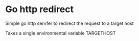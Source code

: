 # Go http redirect
Simple go http servfer to redirect the request to a target host

Takes a single environmental variable TARGETHOST
